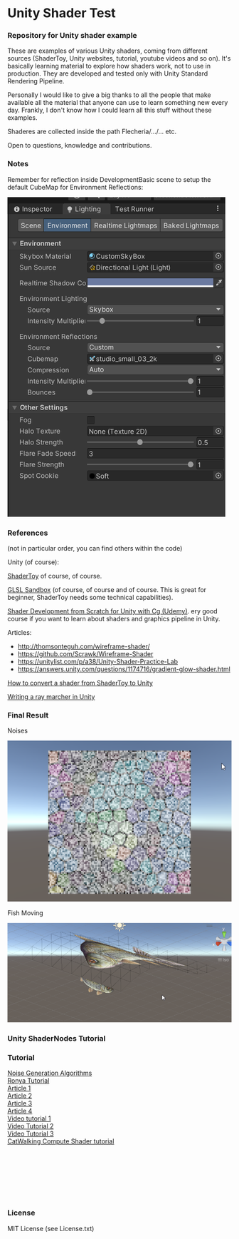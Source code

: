 # Unity Shader Test

### Repository for Unity shader example

These are examples of various Unity shaders, coming from different sources (ShaderToy, Unity websites, tutorial, youtube videos and so on). It's basically learning material to explore how shaders work, not to use in production. They are developed and tested only with Unity Standard Rendering Pipeline.

Personally I would like to give a big thanks to all the people that make available all the material that anyone can use to learn something new every day. Frankly, I don't know how I could learn all this stuff without these examples.

Shaderes are collected inside the path Flecheria/.../... etc.

Open to questions, knowledge and contributions.

### Notes

Remember for reflection inside DevelopmentBasic scene to setup the default CubeMap for Environment Reflections:

![cubemap](./images/0000.png)

### References

(not in particular order, you can find others within the code)

Unity (of course):

[](https://docs.unity3d.com/Manual/SL-DataTypesAndPrecision.html)
[](https://docs.unity3d.com/Manual/SL-Shader.html)
[](https://docs.unity3d.com/Manual/SL-Reference.html)
[](https://docs.unity3d.com/Manual/SL-SurfaceShaderExamples.html)

[ShaderToy]((https://www.shadertoy.com/)) of course, of course.

[GLSL Sandbox](http://glslsandbox.com/) (of course, of course and of course. This is great for beginner, ShaderToy needs some technical capabilities).

[Shader Development from Scratch for Unity with Cg (Udemy)](https://www.udemy.com/course/unity-shaders/). ery good course if you want to learn about shaders and graphics pipeline in Unity.

Articles:

- http://thomsonteguh.com/wireframe-shader/
- https://github.com/Scrawk/Wireframe-Shader
- https://unitylist.com/p/a38/Unity-Shader-Practice-Lab
- https://answers.unity.com/questions/1174716/gradient-glow-shader.html

[How to convert a shader from ShaderToy to Unity](https://www.youtube.com/watch?v=CzORVWFvZ28)

[Writing a ray marcher in Unity](https://www.youtube.com/watch?v=S8AWd66hoCo)

### Final Result

Noises

![Noises](./images/noises.png)

Fish Moving

![Fish Moving](./images/FishMoving.png)

### Unity ShaderNodes Tutorial

[](https://www.youtube.com/watch?v=ipge1K51JJs)

### Tutorial

[Noise Generation Algorithms](https://www.bitshiftprogrammer.com/2018/01/noise-generation-algorithms-white-noise.html)  
[Ronya Tutorial](https://www.ronja-tutorials.com/)  
[Article 1](http://thomsonteguh.com/wireframe-shader/)  
[Article 2](https://github.com/Scrawk/Wireframe-Shader)  
[Article 3](https://unitylist.com/p/a38/Unity-Shader-Practice-Lab)  
[Article 4](https://answers.unity.com/questions/1174716/gradient-glow-shader.html)  
[Video tutorial 1](https://youtu.be/qDk-WIOYUSY)  
[Video Tutorial 2](https://youtu.be/4AVc2YkOGtA)  
[Video Tutorial 3](https://youtu.be/BrZ4pWwkpto)  
[CatWalking Compute Shader tutorial](https://catlikecoding.com/unity/tutorials/basics/compute-shaders/)  
[](https://unityshit.blogspot.com/2021/08/compute-shaders-flock-with-instanced.html)  
[](https://ciphrd.com/2019/08/24/reaction-diffusion-on-shader/)  
[](https://apps.amandaghassaei.com/ReactionDiffusionShader/)  
[](https://github.com/amandaghassaei/ReactionDiffusionShader)  
[](https://unityshit.blogspot.com/2021/07/compute-shader-read-from-calculated.html)  
[](https://github.com/keijiro/RDSystem)  
[](https://awesomeopensource.com/projects/graphics/shaders/unity/unity3d)  
[](https://github.com/IRCSS/MatrixVFX)  

### License

MIT License (see License.txt)